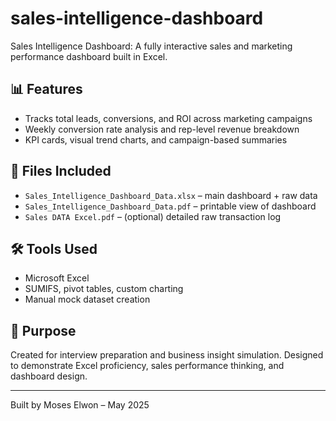 # sales-intelligence-dashboard
Sales Intelligence Dashboard: A fully interactive sales and marketing performance dashboard built in Excel.
## 📊 Features
- Tracks total leads, conversions, and ROI across marketing campaigns
- Weekly conversion rate analysis and rep-level revenue breakdown
- KPI cards, visual trend charts, and campaign-based summaries

## 📁 Files Included
- `Sales_Intelligence_Dashboard_Data.xlsx` – main dashboard + raw data
- `Sales_Intelligence_Dashboard_Data.pdf` – printable view of dashboard
- `Sales DATA Excel.pdf` – (optional) detailed raw transaction log

## 🛠️ Tools Used
- Microsoft Excel
- SUMIFS, pivot tables, custom charting
- Manual mock dataset creation

## 📌 Purpose
Created for interview preparation and business insight simulation. Designed to demonstrate Excel proficiency, sales performance thinking, and dashboard design.

---

Built by Moses Elwon – May 2025
